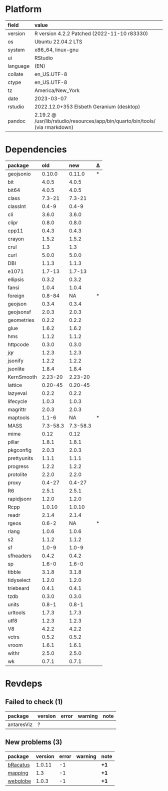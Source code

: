 # Platform

|field    |value                                                                         |
|:--------|:-----------------------------------------------------------------------------|
|version  |R version 4.2.2 Patched (2022-11-10 r83330)                                   |
|os       |Ubuntu 22.04.2 LTS                                                            |
|system   |x86_64, linux-gnu                                                             |
|ui       |RStudio                                                                       |
|language |(EN)                                                                          |
|collate  |en_US.UTF-8                                                                   |
|ctype    |en_US.UTF-8                                                                   |
|tz       |America/New_York                                                              |
|date     |2023-03-07                                                                    |
|rstudio  |2022.12.0+353 Elsbeth Geranium (desktop)                                      |
|pandoc   |2.19.2 @ /usr/lib/rstudio/resources/app/bin/quarto/bin/tools/ (via rmarkdown) |

# Dependencies

|package     |old      |new      |Δ  |
|:-----------|:--------|:--------|:--|
|geojsonio   |0.10.0   |0.11.0   |*  |
|bit         |4.0.5    |4.0.5    |   |
|bit64       |4.0.5    |4.0.5    |   |
|class       |7.3-21   |7.3-21   |   |
|classInt    |0.4-9    |0.4-9    |   |
|cli         |3.6.0    |3.6.0    |   |
|clipr       |0.8.0    |0.8.0    |   |
|cpp11       |0.4.3    |0.4.3    |   |
|crayon      |1.5.2    |1.5.2    |   |
|crul        |1.3      |1.3      |   |
|curl        |5.0.0    |5.0.0    |   |
|DBI         |1.1.3    |1.1.3    |   |
|e1071       |1.7-13   |1.7-13   |   |
|ellipsis    |0.3.2    |0.3.2    |   |
|fansi       |1.0.4    |1.0.4    |   |
|foreign     |0.8-84   |NA       |*  |
|geojson     |0.3.4    |0.3.4    |   |
|geojsonsf   |2.0.3    |2.0.3    |   |
|geometries  |0.2.2    |0.2.2    |   |
|glue        |1.6.2    |1.6.2    |   |
|hms         |1.1.2    |1.1.2    |   |
|httpcode    |0.3.0    |0.3.0    |   |
|jqr         |1.2.3    |1.2.3    |   |
|jsonify     |1.2.2    |1.2.2    |   |
|jsonlite    |1.8.4    |1.8.4    |   |
|KernSmooth  |2.23-20  |2.23-20  |   |
|lattice     |0.20-45  |0.20-45  |   |
|lazyeval    |0.2.2    |0.2.2    |   |
|lifecycle   |1.0.3    |1.0.3    |   |
|magrittr    |2.0.3    |2.0.3    |   |
|maptools    |1.1-6    |NA       |*  |
|MASS        |7.3-58.3 |7.3-58.3 |   |
|mime        |0.12     |0.12     |   |
|pillar      |1.8.1    |1.8.1    |   |
|pkgconfig   |2.0.3    |2.0.3    |   |
|prettyunits |1.1.1    |1.1.1    |   |
|progress    |1.2.2    |1.2.2    |   |
|protolite   |2.2.0    |2.2.0    |   |
|proxy       |0.4-27   |0.4-27   |   |
|R6          |2.5.1    |2.5.1    |   |
|rapidjsonr  |1.2.0    |1.2.0    |   |
|Rcpp        |1.0.10   |1.0.10   |   |
|readr       |2.1.4    |2.1.4    |   |
|rgeos       |0.6-2    |NA       |*  |
|rlang       |1.0.6    |1.0.6    |   |
|s2          |1.1.2    |1.1.2    |   |
|sf          |1.0-9    |1.0-9    |   |
|sfheaders   |0.4.2    |0.4.2    |   |
|sp          |1.6-0    |1.6-0    |   |
|tibble      |3.1.8    |3.1.8    |   |
|tidyselect  |1.2.0    |1.2.0    |   |
|triebeard   |0.4.1    |0.4.1    |   |
|tzdb        |0.3.0    |0.3.0    |   |
|units       |0.8-1    |0.8-1    |   |
|urltools    |1.7.3    |1.7.3    |   |
|utf8        |1.2.3    |1.2.3    |   |
|V8          |4.2.2    |4.2.2    |   |
|vctrs       |0.5.2    |0.5.2    |   |
|vroom       |1.6.1    |1.6.1    |   |
|withr       |2.5.0    |2.5.0    |   |
|wk          |0.7.1    |0.7.1    |   |

# Revdeps

## Failed to check (1)

|package    |version |error |warning |note |
|:----------|:-------|:-----|:-------|:----|
|antaresViz |?       |      |        |     |

## New problems (3)

|package  |version |error |warning |note   |
|:--------|:-------|:-----|:-------|:------|
|[bRacatus](problems.md#bracatus)|1.0.11  |-1    |        |__+1__ |
|[mapping](problems.md#mapping)|1.3     |-1    |        |__+1__ |
|[webglobe](problems.md#webglobe)|1.0.3   |-1    |        |__+1__ |

